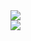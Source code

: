 <a href="https://github.com/ten-log">
  <img align="center" src="https://github-readme-stats.vercel.app/api?username=ten-log&show_icons=true&theme=dark&line_height=20"/>
</a>
</br>
<a href="https://github.com/ten-log">
  <img align="center" src="https://github-readme-stats.vercel.app/api/top-langs/?username=ten-log&layout=compact&theme=dark"/>
</a>

